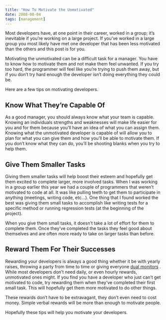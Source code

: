 ```yaml
---
title: "How To Motivate the Unmotivated"
date: 2008-08-04
tags: [management]
---
```


Most developers have, at one point in their career, worked in a group; it’s inevitable if you’re working on a large project. If you’ve worked in a large group you most likely have met one developer that has been less motivated than the others and this post is for you.

Motivating the unmotivated can be a difficult task for a manager. You have to know how to motivate them and not make them feel unwanted. If you try too hard, the programmer will feel like you’re trying to push them away, but if you don’t try hard enough the developer isn’t doing everything they could be.

Here are a few tips on motivating developers.

## Know What They’re Capable Of
As a good manager, you should always know what your team is capable. Knowing an individuals strengths and weaknesses will make life easier for you and for them because you’ll have an idea of what you can assign them.
Knowing what the unmotivated developer is capable of will allow you to plan for what you can give them and how you’ll be able to motivate them. If you don’t know what they can do, you’ll be shooting blanks when you try to help them.

## Give Them Smaller Tasks
Giving them smaller tasks will help boost their esteem and hopefully get them excited to complete larger, more involved tasks. When I was working in a group earlier this year we had a couple of programmers that weren’t motivated to code at all. It was like pulling teeth to get them to participate in anything (meetings, writing code, etc…). One thing that I found worked the best was giving them small tasks to accomplish like writing tests for a specific method or running regression tests (at the beginning of the project).

When you give them small tasks, it doesn’t take a lot of effort for them to complete them. Once they’ve completed the tasks they feel good about themselves and are often more ready to take on larger tasks than before.

## Reward Them For Their Successes
Rewarding your developers is always a good thing whether it be with yearly raises, throwing a party from time to time or giving everyone  [dual monitors](https://web.archive.org/web/20080911230852/http://devjargon.com/development/11-tips-to-make-you-more-efficient/) . While most developers don’t need daily, or even hourly rewards, unmotivated ones might. If you find you have a developer who just can’t get motivated to code, try rewarding them when they’ve completed their first small task. This will hopefully get them more motivated to do other things.

These rewards don’t have to be extravagant, they don’t even need to cost money. Simple verbal rewards will be more than enough to motivate people.

Hopefully these tips will help you motivate your developers.

